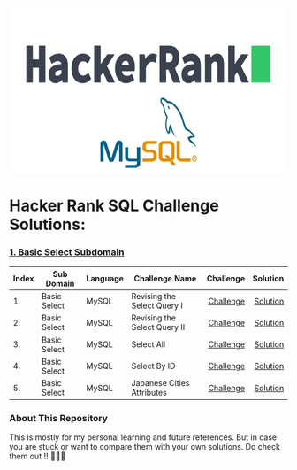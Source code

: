 
<p align="center"><img width="700" height="300" src="https://github.com/adarsh2104/journey-to-hackerank-SQL-gold-badge/blob/main/SQl-HR.jpg" href="https://www.hackerrank.com/adarsh_2104"></img></p>

# Hacker Rank SQL Challenge Solutions:
### [1. Basic Select Subdomain](https://github.com/adarsh2104/journey-to-hackerank-SQL-gold-badge/tree/main/1.%20Basic%20Select)
| Index | Sub Domain        | Language          | Challenge Name                          | Challenge      | Solution  | 
| ------| ----------------- | ----------------- |-------------------------                | ----------:    | ----------:|
| 1.    | Basic Select      | MySQL             | Revising the Select Query I             | [Challenge](https://www.hackerrank.com/challenges/revising-the-select-query)  | [Solution](https://github.com/adarsh2104/journey-to-hackerank-SQL-gold-badge/blob/main/1.%20Basic%20Select/1.%20Revising%20the%20Select%20Query%20I.sql)  |
| 2.    | Basic Select      | MySQL             | Revising the Select Query II            | [Challenge](https://www.hackerrank.com/challenges/revising-the-select-query-2/problem)  | [Solution](https://github.com/adarsh2104/journey-to-hackerank-SQL-gold-badge/blob/main/1.%20Basic%20Select/2.%20Revising%20the%20Select%20Query%20II.sql)  |
| 3.    | Basic Select      | MySQL             | Select All                              | [Challenge](https://www.hackerrank.com/challenges/select-all-sql)  | [Solution](https://github.com/adarsh2104/journey-to-hackerank-SQL-gold-badge/blob/main/1.%20Basic%20Select/3.%20Select%20All.sql)  |
| 4.    | Basic Select      | MySQL             | Select By ID                            | [Challenge](https://www.hackerrank.com/challenges/select-by-id)  | [Solution](https://github.com/adarsh2104/journey-to-hackerank-SQL-gold-badge/blob/main/1.%20Basic%20Select/4.%20Select%20By%20ID.sql)  |
| 5.    | Basic Select      | MySQL             | Japanese Cities Attributes              | [Challenge](https://www.hackerrank.com/challenges/japanese-cities-attributes)  | [Solution](https://github.com/adarsh2104/journey-to-hackerank-SQL-gold-badge/blob/main/1.%20Basic%20Select/5.%20Japanese%20Cities'%20Attributes.sql)  |



### About This Repository
This is mostly for my personal learning and future references. But in case you are stuck or want to compare them with your own solutions. Do check them out !! :star2::star2::star2:
